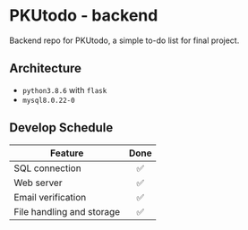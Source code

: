 # PKUtodo - backend
Backend repo for PKUtodo, a simple to-do list for final project.

## Architecture
- `python3.8.6` with `flask`
- `mysql8.0.22-0`

## Develop Schedule
| Feature                   | Done |
|---------------------------|:----:|
| SQL connection            |   ✅  |
| Web server                |   ✅  |
| Email verification        |   ✅  |
| File handling and storage |   ✅  |